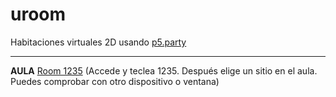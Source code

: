 # uroom
Habitaciones virtuales 2D usando <a href="https://github.com/jbakse/p5.party">p5.party</a>
<hr>
<b>AULA</b>  
<a href="https://josepssv.github.io/uroom/n/">Room 1235</a>  (Accede y teclea 1235. Después elige un sitio en el aula. Puedes comprobar con otro dispositivo o ventana)
